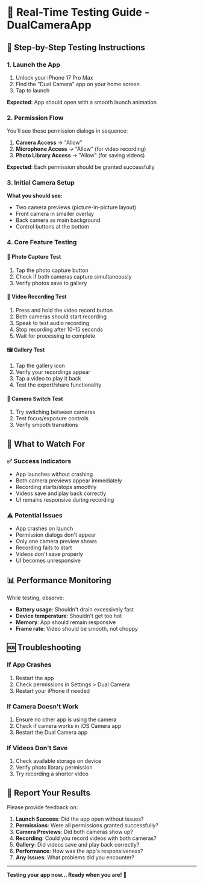 # 🧪 Real-Time Testing Guide - DualCameraApp

## 📱 Step-by-Step Testing Instructions

### 1. Launch the App
1. Unlock your iPhone 17 Pro Max
2. Find the "Dual Camera" app on your home screen
3. Tap to launch

**Expected**: App should open with a smooth launch animation

### 2. Permission Flow
You'll see these permission dialogs in sequence:
1. **Camera Access** → "Allow"
2. **Microphone Access** → "Allow" (for video recording)
3. **Photo Library Access** → "Allow" (for saving videos)

**Expected**: Each permission should be granted successfully

### 3. Initial Camera Setup
**What you should see:**
- Two camera previews (picture-in-picture layout)
- Front camera in smaller overlay
- Back camera as main background
- Control buttons at the bottom

### 4. Core Feature Testing

#### 📸 Photo Capture Test
1. Tap the photo capture button
2. Check if both cameras capture simultaneously
3. Verify photos save to gallery

#### 🎥 Video Recording Test
1. Press and hold the video record button
2. Both cameras should start recording
3. Speak to test audio recording
4. Stop recording after 10-15 seconds
5. Wait for processing to complete

#### 🖼️ Gallery Test
1. Tap the gallery icon
2. Verify your recordings appear
3. Tap a video to play it back
4. Test the export/share functionality

#### 🔄 Camera Switch Test
1. Try switching between cameras
2. Test focus/exposure controls
3. Verify smooth transitions

## 🚨 What to Watch For

### ✅ Success Indicators
- App launches without crashing
- Both camera previews appear immediately
- Recording starts/stops smoothly
- Videos save and play back correctly
- UI remains responsive during recording

### ⚠️ Potential Issues
- App crashes on launch
- Permission dialogs don't appear
- Only one camera preview shows
- Recording fails to start
- Videos don't save properly
- UI becomes unresponsive

## 📊 Performance Monitoring

While testing, observe:
- **Battery usage**: Shouldn't drain excessively fast
- **Device temperature**: Shouldn't get too hot
- **Memory**: App should remain responsive
- **Frame rate**: Video should be smooth, not choppy

## 🆘 Troubleshooting

### If App Crashes
1. Restart the app
2. Check permissions in Settings > Dual Camera
3. Restart your iPhone if needed

### If Camera Doesn't Work
1. Ensure no other app is using the camera
2. Check if camera works in iOS Camera app
3. Restart the Dual Camera app

### If Videos Don't Save
1. Check available storage on device
2. Verify photo library permission
3. Try recording a shorter video

## 📝 Report Your Results

Please provide feedback on:
1. **Launch Success**: Did the app open without issues?
2. **Permissions**: Were all permissions granted successfully?
3. **Camera Previews**: Did both cameras show up?
4. **Recording**: Could you record videos with both cameras?
5. **Gallery**: Did videos save and play back correctly?
6. **Performance**: How was the app's responsiveness?
7. **Any Issues**: What problems did you encounter?

---

**Testing your app now... Ready when you are! 🚀**